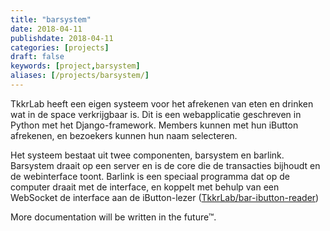 ```yaml
---
title: "barsystem"
date: 2018-04-11
publishdate: 2018-04-11
categories: [projects]
draft: false
keywords: [project,barsystem]
aliases: [/projects/barsystem/]
---
```


TkkrLab heeft een eigen systeem voor het afrekenen van eten en drinken wat in de space verkrijgbaar is. 
Dit is een webapplicatie geschreven in Python met het Django-framework.
Members kunnen met hun iButton afrekenen, en bezoekers kunnen hun naam selecteren.

<!--more-->

Het systeem bestaat uit twee componenten, barsystem en barlink. Barsystem draait op een server en is de core die de transacties bijhoudt en de webinterface toont. Barlink is een speciaal programma dat op de computer draait met de interface, en koppelt met behulp van een WebSocket de interface aan de iButton-lezer ([TkkrLab/bar-ibutton-reader](https://github.com/TkkrLab/bar-ibutton-reader))

More documentation will be written in the future™.
